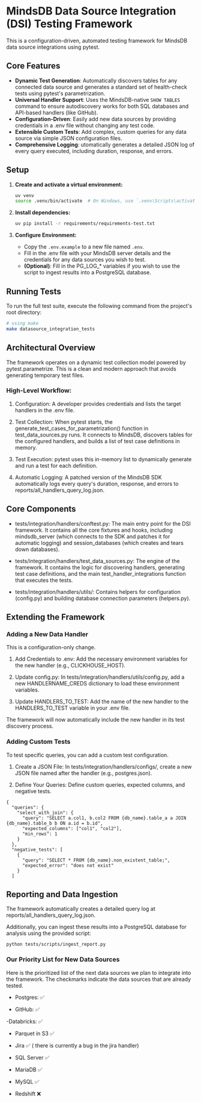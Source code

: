 # MindsDB Data Source Integration (DSI) Testing Framework

This is a configuration-driven, automated testing framework for MindsDB data source integrations using pytest.

## Core Features

* **Dynamic Test Generation**: Automatically discovers tables for any connected data source and generates a standard set of health-check tests using pytest's parametrization.
* **Universal Handler Support**: Uses the MindsDB-native `SHOW TABLES` command to ensure autodiscovery works for both SQL databases and API-based handlers (like GitHub).
* **Configuration-Driven**: Easily add new data sources by providing credentials in a .env file without changing any test code.
* **Extensible Custom Tests**: Add complex, custom queries for any data source via simple JSON configuration files.
* **Comprehensive Logging**: utomatically generates a detailed JSON log of every query executed, including duration, response, and errors.

## Setup

1.  **Create and activate a virtual environment:**
    ```bash
    uv venv
    source .venv/bin/activate  # On Windows, use `.venv\Scripts\activate`
    ```

2.  **Install dependencies:**
    ```bash
    uv pip install -r requirements/requirements-test.txt
    ```

3.  **Configure Environment:**
    * Copy the `.env.example` to a new file named `.env`.
    * Fill in the .env file with your MindsDB server details and the credentials for any data sources you wish to test.
    * **(Optional)**: Fill in the PG_LOG_* variables if you wish to use the script to ingest results into a PostgreSQL database.

## Running Tests

To run the full test suite, execute the following command from the project's root directory:

```bash
# using make
make datasource_integration_tests
```

## Architectural Overview
The framework operates on a dynamic test collection model powered by pytest.parametrize. This is a clean and modern approach that avoids generating temporary test files.

### High-Level Workflow:
1. Configuration: A developer provides credentials and lists the target handlers in the .env file.

2. Test Collection: When pytest starts, the generate_test_cases_for_parametrization() function in test_data_sources.py runs. It connects to MindsDB, discovers tables for the configured handlers, and builds a list of test case definitions in memory.

3. Test Execution: pytest uses this in-memory list to dynamically generate and run a test for each definition.

4. Automatic Logging: A patched version of the MindsDB SDK automatically logs every query's duration, response, and errors to reports/all_handlers_query_log.json.

## Core Components
- tests/integration/handlers/conftest.py: The main entry point for the DSI framework. It contains all the core fixtures and hooks, including mindsdb_server (which connects to the SDK and patches it for automatic logging) and session_databases (which creates and tears down databases).

- tests/integration/handlers/test_data_sources.py: The engine of the framework. It contains the logic for discovering handlers, generating test case definitions, and the main test_handler_integrations function that executes the tests.

- tests/integration/handlers/utils/: Contains helpers for configuration (config.py) and building database connection parameters (helpers.py).

## Extending the Framework

### Adding a New Data Handler
This is a configuration-only change.

1. Add Credentials to .env: Add the necessary environment variables for the new handler (e.g., CLICKHOUSE_HOST).

2. Update config.py: In tests/integration/handlers/utils/config.py, add a new HANDLERNAME_CREDS dictionary to load these environment variables.

3. Update HANDLERS_TO_TEST: Add the name of the new handler to the HANDLERS_TO_TEST variable in your .env file.

The framework will now automatically include the new handler in its test discovery process.

### Adding Custom Tests
To test specific queries, you can add a custom test configuration.

1. Create a JSON File: In tests/integration/handlers/configs/, create a new JSON file named after the handler (e.g., postgres.json).

2. Define Your Queries: Define custom queries, expected columns, and negative tests.


```
{
  "queries": {
    "select_with_join": {
      "query": "SELECT a.col1, b.col2 FROM {db_name}.table_a a JOIN {db_name}.table_b b ON a.id = b.id",
      "expected_columns": ["col1", "col2"],
      "min_rows": 1
    }
  },
  "negative_tests": [
    {
      "query": "SELECT * FROM {db_name}.non_existent_table;",
      "expected_error": "does not exist"
    }
  ]
  ```

## Reporting and Data Ingestion
The framework automatically creates a detailed query log at reports/all_handlers_query_log.json.

Additionally, you can ingest these results into a PostgreSQL database for analysis using the provided script:

```
python tests/scripts/ingest_report.py
```

### Our Priority List for New Data Sources
Here is the prioritized list of the next data sources we plan to integrate into the framework. The checkmarks indicate the data sources that are already tested.

- Postgres: ✅

- GitHub: ✅

-Databricks: ✅

- Parquet in S3 ✅

- Jira ✅ ( there is currently a bug in the jira handler)

- SQL Server ✅

- MariaDB ✅

- MySQL ✅

- Redshift ❌